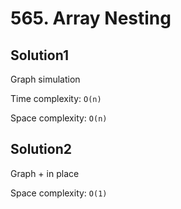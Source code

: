 # 565. Array Nesting

## Solution1

Graph simulation

Time complexity: `O(n)`

Space complexity: `O(n)`

## Solution2

Graph + in place

Space complexity: `O(1)`
